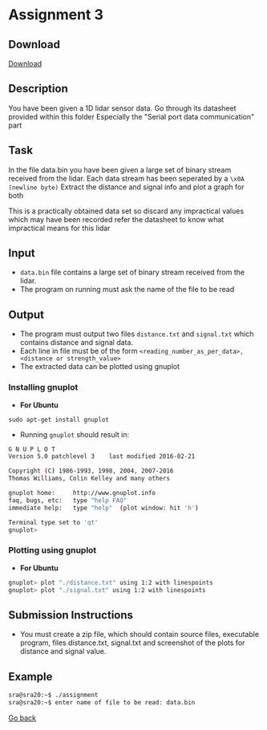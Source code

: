 # Assignment 3
## Download 
[Download](https://github.com/VedantParanjape/sra-eklavya-assignments/releases/download/eklavya/Assignment_3.zip)
## Description
You have been given a 1D lidar sensor data.
Go through its datasheet provided within this folder
Especially the "Serial port data communication" part

## Task
In the file data.bin
you have been given a large set of binary stream received from the lidar.
Each data stream has been seperated by a `\x0A (newline byte)`
Extract the distance and signal info and plot a graph for both

This is a practically obtained data set
so discard any impractical values which may have been recorded
refer the datasheet to know what impractical means for this lidar

## Input
* `data.bin` file contains a large set of binary stream received from the lidar.
* The program on running must ask the name of the file to be read

## Output
* The program must output two files `distance.txt` and `signal.txt` which contains distance and signal data.
* Each line in file must be of the form `<reading_number_as_per_data>, <distance or strength_value>`
* The extracted data can be plotted using gnuplot

### Installing gnuplot
* **For Ubuntu**    

```
sudo apt-get install gnuplot
```
* Running `gnuplot` should result in:   

```bash
G N U P L O T
Version 5.0 patchlevel 3    last modified 2016-02-21 

Copyright (C) 1986-1993, 1998, 2004, 2007-2016
Thomas Williams, Colin Kelley and many others

gnuplot home:     http://www.gnuplot.info
faq, bugs, etc:   type "help FAQ"
immediate help:   type "help"  (plot window: hit 'h')

Terminal type set to 'qt'
gnuplot>
```

### Plotting using gnuplot
* **For Ubuntu**

```bash
gnuplot> plot "./distance.txt" using 1:2 with linespoints  
gnuplot> plot "./signal.txt" using 1:2 with linespoints  
```

## Submission Instructions
* You must create a zip file, which should contain source files, executable program, files distance.txt, signal.txt and screenshot of the plots for distance and signal value.

## Example
```bash
sra@sra20:~$ ./assignment
sra@sra20:~$ enter name of file to be read: data.bin
```
[Go back](tasks.md)
